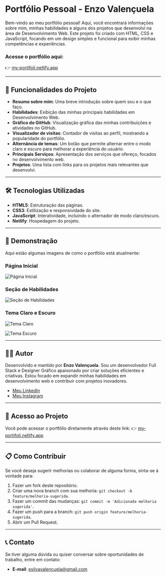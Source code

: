 # Portfólio Pessoal - Enzo Valençuela

Bem-vindo ao meu portfólio pessoal! Aqui, você encontrará informações sobre mim, minhas habilidades e alguns dos projetos que desenvolvi na área de Desenvolvimento Web. Este projeto foi criado com HTML, CSS e JavaScript, focando em um design simples e funcional para exibir minhas competências e experiências.

### Acesse o portfólio aqui:
👉 [my-portifoli.netlify.app](https://my-portifoli.netlify.app/)

---

## 🚀 Funcionalidades do Projeto

- **Resumo sobre mim**: Uma breve introdução sobre quem sou e o que faço.
- **Habilidades**: Exibição das minhas principais habilidades em Desenvolvimento Web.
- **Gráfico do GitHub**: Visualização gráfica das minhas contribuições e atividades no GitHub.
- **Visualizador de visitas**: Contador de visitas ao perfil, mostrando a popularidade do portfólio.
- **Alternância de temas**: Um botão que permite alternar entre o modo claro e escuro para melhorar a experiência do usuário.
- **Principais Serviços**: Apresentação dos serviços que ofereço, focados no desenvolvimento web.
- **Projetos**: Uma lista com links para os projetos mais relevantes que desenvolvi.

---

## 🛠️ Tecnologias Utilizadas

- **HTML5**: Estruturação das páginas.
- **CSS3**: Estilização e responsividade do site.
- **JavaScript**: Interatividade, incluindo o alternador de modo claro/escuro.
- **Netlify**: Hospedagem do projeto.

---

## 📸 Demonstração

Aqui estão algumas imagens de como o portfólio está atualmente:

### Página Inicial
![Página Inicial](https://github.com/user-attachments/assets/d20ae5f6-3830-40cb-83a4-fd3ecc15c703)


### Seção de Habilidades
![Seção de Habilidades](https://github.com/user-attachments/assets/bc49e6fc-71d1-4433-9f24-81e0fa4d3c2c)


### Tema Claro e Escuro
![Tema Claro](https://github.com/user-attachments/assets/49839d78-f284-467f-91d4-0192a7c7d5ac)

![Tema Escuro](https://github.com/user-attachments/assets/aa5a4fdc-32e0-4053-953d-3de73119c6d6)


---

## 👨‍💻 Autor

Desenvolvido e mantido por **Enzo Valençuela**. Sou um desenvolvedor Full Stack e Designer Gráfico apaixonado por criar soluções eficientes e criativas. Estou focado em expandir minhas habilidades em desenvolvimento web e contribuir com projetos inovadores.

- [Meu LinkedIn](https://www.linkedin.com/in/enzo-silva10/)
- [Meu Instagram](https://www.instagram.com/dev_nexgen/)

---

## 🔗 Acesso ao Projeto

Você pode acessar o portfólio diretamente através deste link:
👉 [my-portifoli.netlify.app](https://my-portifoli.netlify.app/)

---

## 📋 Como Contribuir

Se você deseja sugerir melhorias ou colaborar de alguma forma, sinta-se à vontade para:

1. Fazer um fork deste repositório.
2. Criar uma nova branch com sua melhoria: `git checkout -b feature/melhoria-sugerida`.
3. Fazer um commit das mudanças: `git commit -m 'Adicionada melhoria sugerida'`.
4. Fazer um push para a branch: `git push origin feature/melhoria-sugerida`.
5. Abrir um Pull Request.

---


## 📞 Contato

Se tiver alguma dúvida ou quiser conversar sobre oportunidades de trabalho, entre em contato:

- **E-mail**: esilvavalencuela@gmail.com
